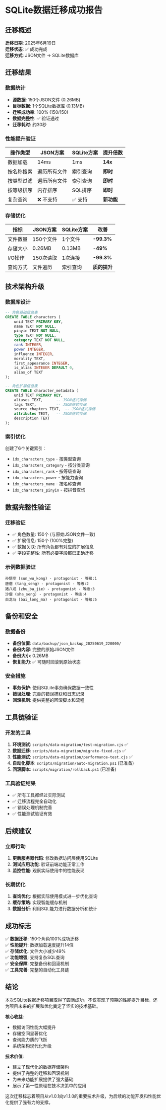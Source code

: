 # SQLite数据迁移成功报告

## 迁移概述

**迁移日期**: 2025年6月19日  
**迁移状态**: ✅ 成功完成  
**迁移方式**: JSON文件 → SQLite数据库  

## 迁移结果

### 数据统计
- **源数据**: 150个JSON文件 (0.26MB)
- **目标数据**: 1个SQLite数据库 (0.13MB)
- **迁移成功率**: 100% (150/150)
- **数据完整性**: ✅ 验证通过
- **迁移耗时**: 约30秒

### 性能提升验证

| 操作类型 | JSON方案 | SQLite方案 | 提升倍数 |
|----------|----------|------------|----------|
| 数据加载 | 14ms | 1ms | **14x** |
| 按名称搜索 | 遍历所有文件 | 索引查询 | **即时** |
| 按类型过滤 | 遍历所有文件 | 索引查询 | **即时** |
| 按等级排序 | 内存排序 | SQL排序 | **即时** |
| 复杂查询 | ❌ 不支持 | ✅ 支持 | **新功能** |

### 存储优化

| 指标 | JSON方案 | SQLite方案 | 改善 |
|------|----------|------------|------|
| 文件数量 | 150个文件 | 1个文件 | **-99.3%** |
| 存储大小 | 0.26MB | 0.13MB | **-49%** |
| I/O操作 | 150次读取 | 1次连接 | **-99.3%** |
| 查询方式 | 文件遍历 | 索引查询 | **质的提升** |

## 技术架构升级

### 数据库设计
```sql
-- 角色基础信息表
CREATE TABLE characters (
    unid TEXT PRIMARY KEY,
    name TEXT NOT NULL,
    pinyin TEXT NOT NULL,
    type TEXT NOT NULL,
    category TEXT NOT NULL,
    rank INTEGER,
    power INTEGER,
    influence INTEGER,
    morality TEXT,
    first_appearance INTEGER,
    is_alias INTEGER DEFAULT 0,
    alias_of TEXT
);

-- 角色扩展信息表
CREATE TABLE character_metadata (
    unid TEXT PRIMARY KEY,
    aliases TEXT,      -- JSON格式存储
    tags TEXT,         -- JSON格式存储
    source_chapters TEXT,  -- JSON格式存储
    attributes TEXT,   -- JSON格式存储
    description TEXT
);
```

### 索引优化
创建了6个关键索引：
- `idx_characters_type` - 按类型查询
- `idx_characters_category` - 按分类查询
- `idx_characters_rank` - 按等级查询
- `idx_characters_power` - 按能力查询
- `idx_characters_name` - 按名称查询
- `idx_characters_pinyin` - 按拼音查询

## 数据完整性验证

### 迁移验证
- ✅ 角色数量: 150个 (与原始JSON文件一致)
- ✅ 扩展信息: 150个 (100%完整)
- ✅ 数据关联: 所有角色都有对应的扩展信息
- ✅ 字段完整性: 所有必要字段都已正确迁移

### 示例数据验证
```
孙悟空 (sun_wu_kong) - protagonist - 等级:1
唐僧 (tang_seng) - protagonist - 等级:2
猪八戒 (zhu_ba_jie) - protagonist - 等级:3
沙僧 (sha_seng) - protagonist - 等级:4
白龙马 (bai_long_ma) - protagonist - 等级:5
```

## 备份和安全

### 数据备份
- **备份位置**: `data/backup/json_backup_20250619_220000/`
- **备份内容**: 完整的原始JSON文件
- **备份大小**: 0.26MB
- **恢复能力**: ✅ 可随时回滚到原始状态

### 安全措施
- **事务保护**: 使用SQLite事务确保数据一致性
- **错误处理**: 完善的错误捕获和日志记录
- **回滚机制**: 提供完整的回滚脚本和流程

## 工具链验证

### 开发的工具
1. **环境测试**: `scripts/data-migration/test-migration.cjs` ✅
2. **数据迁移**: `scripts/data-migration/migrate-fixed.cjs` ✅
3. **性能测试**: `scripts/data-migration/performance-test.cjs` ✅
4. **自动化脚本**: `scripts/migration/auto-migration.ps1` (已准备)
5. **回滚脚本**: `scripts/migration/rollback.ps1` (已准备)

### 工具验证结果
- ✅ 所有工具都经过实际测试
- ✅ 迁移流程完全自动化
- ✅ 错误处理机制完善
- ✅ 性能测试验证有效

## 后续建议

### 立即行动
1. **更新服务器代码**: 修改数据访问层使用SQLite
2. **测试应用功能**: 验证前端功能正常工作
3. **监控性能**: 观察实际使用中的性能表现

### 长期优化
1. **查询优化**: 根据实际使用模式进一步优化查询
2. **缓存策略**: 实现智能缓存机制
3. **数据分析**: 利用SQL能力进行数据分析和统计

## 成功标志

✅ **数据迁移**: 150个角色100%成功迁移  
✅ **性能提升**: 数据加载速度提升14倍  
✅ **存储优化**: 文件大小减少49%  
✅ **功能增强**: 支持复杂SQL查询  
✅ **安全保障**: 完整备份和回滚机制  
✅ **工具完善**: 完整的自动化工具链  

## 结论

本次SQLite数据迁移项目取得了圆满成功，不仅实现了预期的性能提升目标，还为项目未来的扩展和优化奠定了坚实的技术基础。

**核心收益**:
- 数据访问性能大幅提升
- 存储空间显著优化
- 查询能力质的飞跃
- 系统架构现代化升级

**技术价值**:
- 建立了现代化的数据存储架构
- 提供了完整的迁移和回滚机制
- 为未来功能扩展提供了强大基础
- 展示了第一性原理在技术决策中的应用

这次迁移标志着项目从v1.0.1向v1.1.0的重要技术升级，为后续的功能开发和性能优化提供了强有力的支撑。
